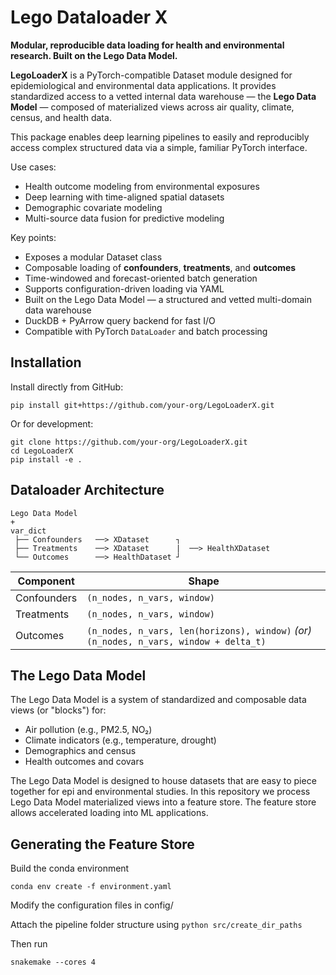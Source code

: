 # Lego Dataloader X

**Modular, reproducible data loading for health and environmental research. Built on the Lego Data Model.**

**LegoLoaderX** is a PyTorch-compatible Dataset module designed for epidemiological and environmental data applications. It provides standardized access to a vetted internal data warehouse — the **Lego Data Model** — composed of materialized views across air quality, climate, census, and health data.

This package enables deep learning pipelines to easily and reproducibly access complex structured data via a simple, familiar PyTorch interface.

Use cases:

- Health outcome modeling from environmental exposures  
- Deep learning with time-aligned spatial datasets  
- Demographic covariate modeling  
- Multi-source data fusion for predictive modeling


Key points:

- Exposes a modular Dataset class
- Composable loading of **confounders**, **treatments**, and **outcomes**
- Time-windowed and forecast-oriented batch generation
- Supports configuration-driven loading via YAML
- Built on the Lego Data Model — a structured and vetted multi-domain data warehouse
- DuckDB + PyArrow query backend for fast I/O
- Compatible with PyTorch `DataLoader` and batch processing

## Installation

Install directly from GitHub:

```
pip install git+https://github.com/your-org/LegoLoaderX.git
```

Or for development:

```
git clone https://github.com/your-org/LegoLoaderX.git
cd LegoLoaderX
pip install -e .
```

## Dataloader Architecture

```
Lego Data Model 
+
var_dict
 ├── Confounders   ──> XDataset      ┐
 ├── Treatments    ──> XDataset      |  ──> HealthXDataset
 └── Outcomes      ──> HealthDataset ┘        
```

| Component    | Shape                                  |
|--------------|-----------------------------------------|
| Confounders  | `(n_nodes, n_vars, window)`            |
| Treatments   | `(n_nodes, n_vars, window)`            |
| Outcomes     | `(n_nodes, n_vars, len(horizons), window)` *(or)* `(n_nodes, n_vars, window + delta_t)` |

## The Lego Data Model
The Lego Data Model is a system of standardized and composable data views (or "blocks") for:

- Air pollution (e.g., PM2.5, NO₂)
- Climate indicators (e.g., temperature, drought)
- Demographics and census
- Health outcomes and covars

The Lego Data Model is designed to house datasets that are easy to piece together for epi and environmental studies. In this repository we process Lego Data Model materialized views into a feature store. The feature store allows accelerated loading into ML applications. 

## Generating the Feature Store 

Build the conda environment
```
conda env create -f environment.yaml
```

Modify the configuration files in config/

Attach the pipeline folder structure using `python src/create_dir_paths`

Then run
```
snakemake --cores 4
```

